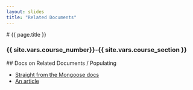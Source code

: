 ```yaml
---
layout: slides
title: "Related Documents"
---
```


<section markdown="block" class="intro-slide">
# {{ page.title }}

### {{ site.vars.course_number}}-{{ site.vars.course_section }}

<p><small></small></p>
</section>

<section markdown="block">
## Docs on Related Documents / Populating

* [Straight from the Mongoose docs](http://mongoosejs.com/docs/populate.html)
* [An article](http://mongoosejs.com/docs/populate.html)



</section>
